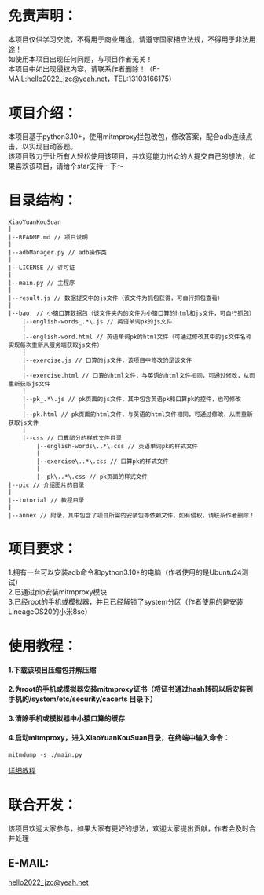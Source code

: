 # 免责声明：
  本项目仅供学习交流，不得用于商业用途，请遵守国家相应法规，不得用于非法用途！  
  如使用本项目出现任何问题，与项目作者无关！  
  本项目中如出现侵权内容，请联系作者删除！（E-MAIL:hello2022_jzc@yeah.net，TEL:13103166175）  

# 项目介绍：
  本项目基于python3.10+，使用mitmproxy拦包改包，修改答案，配合adb连续点击，以实现自动答题。  
  该项目致力于让所有人轻松使用该项目，并欢迎能力出众的人提交自己的想法，如果喜欢该项目，请给个star支持一下～  

# 目录结构：
    XiaoYuanKouSuan  
    |  
    |--README.md // 项目说明  
    |  
    |--adbManager.py // adb操作类  
    |  
    |--LICENSE // 许可证  
    |  
    |--main.py // 主程序  
    |  
    |--result.js // 数据提交中的js文件（该文件为抓包获得，可自行抓包查看）  
    |  
    |--bao  // 小猿口算数据包（该文件夹内的文件为小猿口算的html和js文件，可自行抓包）  
        |--english-words_.*\.js // 英语单词pk的js文件  
        |  
        |--english-word.html // 英语单词pk的html文件（可通过修改其中的js文件名称实现每次重新从服务端获取js文件）  
        |  
        |--exercise.js // 口算的js文件，该项目中修改的是该文件  
        |  
        |--exercise.html // 口算的html文件，与英语的html文件相同，可通过修改，从而重新获取js文件  
        |  
        |--pk_.*\.js // pk页面的js文件，其中包含英语pk和口算pk的控件，也可修改  
        |  
        |--pk.html // pk页面的html文件，与英语的html文件相同，可通过修改，从而重新获取js文件  
        |  
        |--css // 口算部分的样式文件目录  
            |--english-words\..*\.css // 英语单词pk的样式文件  
            |  
            |--exercise\..*\.css // 口算pk的样式文件  
            |  
            |--pk\..*\.css // pk页面的样式文件  
    |--pic // 介绍图片的目录
    |
    |--tutorial // 教程目录
    |
    |--annex // 附录，其中包含了项目所需的安装包等依赖文件，如有侵权，请联系作者删除！

# 项目要求：
  1.拥有一台可以安装adb命令和python3.10+的电脑（作者使用的是Ubuntu24测试）  
  2.已通过pip安装mitmproxy模块  
  3.已经root的手机或模拟器，并且已经解锁了system分区（作者使用的是安装LineageOS20的小米8se）  

# 使用教程：
#### 1.下载该项目压缩包并解压缩
#### 2.为root的手机或模拟器安装mitmproxy证书（将证书通过hash转码以后安装到手机的/system/etc/security/cacerts 目录下）
#### 3.清除手机或模拟器中小猿口算的缓存
#### 4.启动mitmproxy，进入XiaoYuanKouSuan目录，在终端中输入命令：
    mitmdump -s ./main.py  
  [详细教程](/tutorial/README.md)

# 联合开发：
  该项目欢迎大家参与，如果大家有更好的想法，欢迎大家提出贡献，作者会及时合并处理  
  ## E-MAIL:
  hello2022_jzc@yeah.net  
